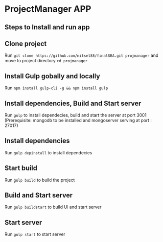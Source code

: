 # ProjectManager APP

## Steps to Install and run app
## Clone project
Run `git clone https://github.com/nitsel88/finalSBA.git projmanager`
and move to project directory `cd projmanager`

## Install Gulp gobally and locally
Run `npm install gulp-cli -g && npm install gulp`

## Install dependencies, Build and Start server
Run `gulp` to install dependecies, build and start the server at port 3001
(Prerequisite: mongodb to be installed and mongoserver serving at port : 27017)

## Install dependencies
Run `gulp depinstall` to install dependecies

## Start build
Run `gulp build` to build the project

## Build and Start server
Run `gulp buildstart` to build UI and start server

## Start server
Run `gulp start` to start server
